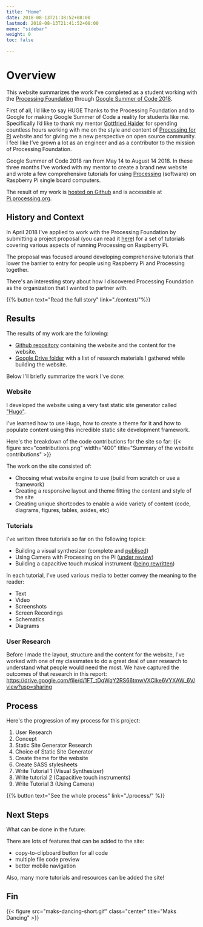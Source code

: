 ```yaml
---
title: "Home"
date: 2018-08-13T21:38:52+08:00
lastmod: 2018-08-13T21:41:52+08:00
menu: "sidebar"
weight: 0
toc: false

---
```


# Overview

This website summarizes the work I've completed as a student working with the [Processing Foundation](https://processingfoundation.org/) through [Google Summer of Code 2018](https://summerofcode.withgoogle.com/).  

First of all, I’d like to say HUGE Thanks to the Processing Foundation and to Google for making Google Summer of Code a reality for students like me. Specifically I’d like to thank my mentor [Gottfried Haider](https://twitter.com/mrgohai) for spending countless hours working with me on the style and content of [Processing for Pi](http://pi.processing.org/) website and for giving me a new perspective on open source community. I feel like I’ve grown a lot as an engineer and as a contributor to the mission of Processing Foundation.

Google Summer of Code 2018 ran from May 14 to August 14 2018. In these three months I've worked with my mentor to create a brand new website and wrote a few comprehensive tutorials for using [Processing](http://processing.org/) (software) on Raspberry Pi single board computers.

The result of my work is [hosted on Github](https://github.com/processing/processing-pi-website/commits/master?author=msurguy) and is accessible at [Pi.processing.org](http://pi.processing.org).

## History and Context

In April 2018 I've applied to work with the Processing Foundation by submitting a project proposal (you can read it [here](https://docs.google.com/document/d/1SShi0Rjh6jHl6s_BIB5TBxKEygU1Knr5GQ1pwikIji8/edit)) for a set of tutorials covering various aspects of running Processing on Raspberry Pi.

The proposal was focused around developing comprehensive tutorials that lower the barrier to entry for people using Raspberry Pi and Processing together. 

There's an interesting story about how I discovered Processing Foundation as the organization that I wanted to partner with.

{{% button text="Read the full story" link="./context/"%}}

## Results

The results of my work are the following:

- [Github repository](https://github.com/processing/processing-pi-website) containing the website and the content for the website.
- [Google Drive folder](https://drive.google.com/drive/folders/1_H9PT0fjTLHWreAVIz_dLWMqnzsWSjcT?usp=sharing) with a list of research materials I gathered while building the website.

Below I'll briefly summarize the work I've done:

### Website

I developed the website using a very fast static site generator called ["Hugo"](https://gohugo.io/). 

I've learned how to use Hugo, how to create a theme for it and how to populate content using this incredible static site development framework.

Here's the breakdown of the code contributions for the site so far: 
{{< figure src="contributions.png" width="400" title="Summary of the website contributions" >}} 

The work on the site consisted of:

- Choosing what website engine to use (build from scratch or use a framework)
- Creating a responsive layout and theme fitting the content and style of the site
- Creating unique shortcodes to enable a wide variety of content (code, diagrams, figures, tables, asides, etc)

### Tutorials

I've written three tutorials so far on the following topics:

- Building a visual synthesizer (complete and [publised](https://pi.processing.org/tutorial/visual-synth/))
- Using Camera with Processing on the Pi ([under review](https://github.com/processing/processing-pi-website/tree/tutorial-camera))
- Building a capacitive touch musical instrument ([being rewritten](https://github.com/processing/processing-pi-website/tree/tutorial-capacitive-touch-keyboard))

In each tutorial, I've used various media to better convey the meaning to the reader:

- Text
- Video
- Screenshots
- Screen Recordings
- Schematics
- Diagrams

### User Research

Before I made the layout, structure and the content for the website, I've worked with one of my  classmates to do a great deal of user research to understand what people would need the most. We have captured the outcomes of that research in this report: https://drive.google.com/file/d/1FT_tDqWqY2RS66tmwVXCIke6VYXAW_6V/view?usp=sharing 

## Process

Here's the progression of my process for this project:

1. User Research
2. Concept
3. Static Site Generator Research 
4. Choice of Static Site Generator
5. Create theme for the website
6. Create SASS stylesheets
7. Write Tutorial 1 (Visual Synthesizer)
8. Write tutorial 2 (Capacitive touch instruments)
9. Write Tutorial 3 (Using Camera)

{{% button text="See the whole process" link="./process/" %}}

## Next Steps

What can be done in the future:

There are lots of features that can be added to the site: 

- copy-to-clipboard button for all code
- multiple file code preview
- better mobile navigation

Also, many more tutorials and resources can be added the site!

## Fin

{{< figure src="maks-dancing-short.gif" class="center"  title="Maks Dancing" >}} 



